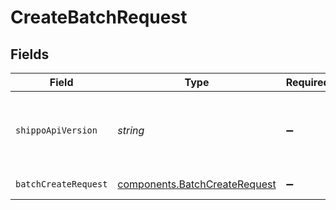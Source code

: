 # CreateBatchRequest


## Fields

| Field                                                                          | Type                                                                           | Required                                                                       | Description                                                                    | Example                                                                        |
| ------------------------------------------------------------------------------ | ------------------------------------------------------------------------------ | ------------------------------------------------------------------------------ | ------------------------------------------------------------------------------ | ------------------------------------------------------------------------------ |
| `shippoApiVersion`                                                             | *string*                                                                       | :heavy_minus_sign:                                                             | String used to pick a non-default API version to use                           | 2018-02-08                                                                     |
| `batchCreateRequest`                                                           | [components.BatchCreateRequest](../../models/components/batchcreaterequest.md) | :heavy_minus_sign:                                                             | Batch details.                                                                 |                                                                                |